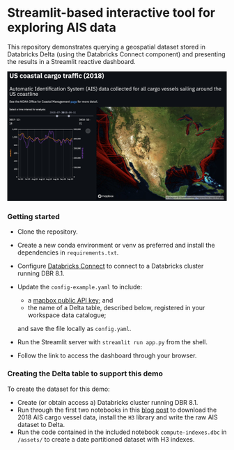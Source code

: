 # Streamlit-based interactive tool for exploring AIS data
This repository demonstrates querying a geospatial dataset stored in Databricks Delta (using the Databricks Connect component) and presenting the results in a Streamlit reactive dashboard.

![](./assets/screenshot.png)

### Getting started
- Clone the repository.
- Create a new conda environment or venv as preferred and install the dependencies in `requirements.txt`.
- Configure [Databricks Connect](https://docs.databricks.com/dev-tools/databricks-connect.html) to connect to a Databricks cluster running DBR 8.1.
- Update the `config-example.yaml` to include:
  - a [mapbox public API key](https://account.mapbox.com/auth/signup/); and 
  - the name of a Delta table, described below, registered in your workspace data catalogue;

  and save the file locally as `config.yaml`.
- Run the Streamlit server with `streamlit run app.py` from the shell.
- Follow the link to access the dashboard through your browser.

### Creating the Delta table to support this demo
To create the dataset for this demo:
- Create (or obtain access a) Databricks cluster running DBR 8.1.
- Run through the first two notebooks in this [blog post](https://databricks.com/blog/2020/11/11/leveraging-esg-data-to-operationalize-sustainability.html) to download the 2018 AIS cargo vessel data, install the `H3` library and write the raw AIS dataset to Delta.
- Run the code contained in the included notebook `compute-indexes.dbc` in `/assets/` to create a date partitioned dataset with H3 indexes.